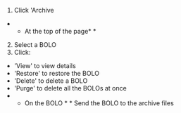 1) Click 'Archive
* * At the top of the page* *
2) Select a BOLO
3) Click:
* 'View' to view details
* 'Restore' to restore the BOLO
* 'Delete' to delete a BOLO
* 'Purge' to delete all the BOLOs at once
* * On the BOLO * *
Send the BOLO to the archive files